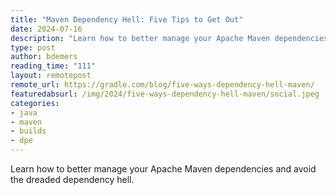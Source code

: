 ```yaml
---
title: "Maven Dependency Hell: Five Tips to Get Out"
date: 2024-07-16
description: "Learn how to better manage your Apache Maven dependencies and avoid the dreaded dependency hell."
type: post
author: bdemers
reading_time: "111"
layout: remotepost
remote_url: https://gradle.com/blog/five-ways-dependency-hell-maven/
featuredabsurl: /img/2024/five-ways-dependency-hell-maven/social.jpeg
categories:
- java
- maven
- builds
- dpe
---
```


Learn how to better manage your Apache Maven dependencies and avoid the dreaded dependency hell.
